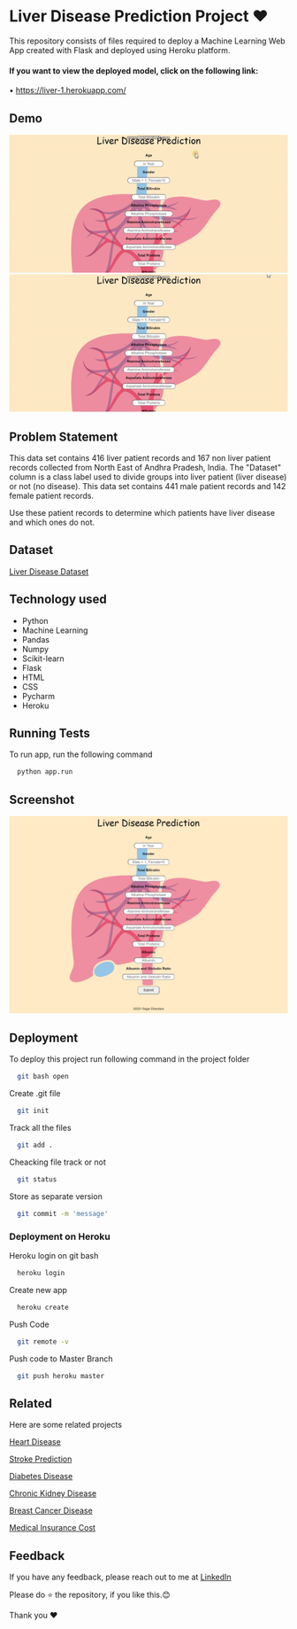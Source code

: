 # Liver Disease Prediction Project ❤
This repository consists of files required to deploy a Machine Learning Web App created with Flask and deployed using Heroku platform.


#### If you want to view the deployed model, click on the following link:

• https://liver-1.herokuapp.com/

## Demo
<img src="https://raw.githubusercontent.com/SagarDhandare/Liver-Disease-Prediction-Project/main/Images/gif.gif">
<img src="https://raw.githubusercontent.com/SagarDhandare/Liver-Disease-Prediction-Project/main/Images/gif1.gif">

## Problem Statement
This data set contains 416 liver patient records and 167 non liver patient records collected from North East of Andhra Pradesh, India. The "Dataset" column is a class label used to divide groups into liver patient (liver disease) or not (no disease). This data set contains 441 male patient records and 142 female patient records.

Use these patient records to determine which patients have liver disease and which ones do not.

## Dataset
[Liver Disease Dataset](https://www.kaggle.com/uciml/indian-liver-patient-records)


## Technology used
- Python
- Machine Learning
- Pandas
- Numpy
- Scikit-learn
- Flask
- HTML
- CSS
- Pycharm
- Heroku

  
## Running Tests

To run app, run the following command

```bash
  python app.run
```

  
## Screenshot

![App Screenshot](https://raw.githubusercontent.com/SagarDhandare/Liver-Disease-Prediction-Project/main/Images/screenshot.png)

  
## Deployment

To deploy this project run following command in the project folder

```bash
  git bash open
```

Create .git file
```bash
  git init
```
Track all the files
```bash
  git add .
```
Cheacking file track or not
```bash
  git status
```
Store as separate version
```bash
  git commit -m 'message'
```
### Deployment on Heroku

Heroku login on git bash

```bash
  heroku login
```
Create new app

```bash
  heroku create
```
Push Code
```bash
  git remote -v
```
Push code to Master Branch
```bash
  git push heroku master
```

  
## Related

Here are some related projects


[Heart Disease](https://github.com/SagarDhandare/Heart-Disease-Project)

[Stroke Prediction](https://github.com/SagarDhandare/Stroke-Prediction-Project)

[Diabetes Disease](https://github.com/SagarDhandare/Diabetes-Disease-Project)

[Chronic Kidney Disease](https://github.com/SagarDhandare/Chronic-Kidney-Disease-Prediction-Project)

[Breast Cancer Disease](https://github.com/SagarDhandare/Breast-Cancer-Disease-Prediction-Project)

[Medical Insurance Cost](https://github.com/SagarDhandare/Medical-Insurance-Cost-Project)
  
## Feedback

If you have any feedback, please reach out to me at [LinkedIn](https://www.linkedin.com/in/sagardhandare/)

Please do ⭐ the repository, if you like this.😊

Thank you ❤
